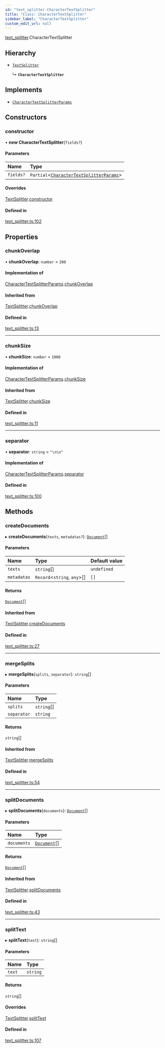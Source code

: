 ```yaml
---
id: "text_splitter.CharacterTextSplitter"
title: "Class: CharacterTextSplitter"
sidebar_label: "CharacterTextSplitter"
custom_edit_url: null
---
```


[text_splitter](../modules/text_splitter.md).CharacterTextSplitter

## Hierarchy

- [`TextSplitter`](text_splitter.internal.TextSplitter.md)

  ↳ **`CharacterTextSplitter`**

## Implements

- [`CharacterTextSplitterParams`](../interfaces/text_splitter.CharacterTextSplitterParams.md)

## Constructors

### constructor

• **new CharacterTextSplitter**(`fields?`)

#### Parameters

| Name | Type |
| :------ | :------ |
| `fields?` | `Partial`<[`CharacterTextSplitterParams`](../interfaces/text_splitter.CharacterTextSplitterParams.md)\> |

#### Overrides

[TextSplitter](text_splitter.internal.TextSplitter.md).[constructor](text_splitter.internal.TextSplitter.md#constructor)

#### Defined in

[text_splitter.ts:102](https://github.com/hwchase17/langchainjs/blob/46f8b74/langchain/text_splitter.ts#L102)

## Properties

### chunkOverlap

• **chunkOverlap**: `number` = `200`

#### Implementation of

[CharacterTextSplitterParams](../interfaces/text_splitter.CharacterTextSplitterParams.md).[chunkOverlap](../interfaces/text_splitter.CharacterTextSplitterParams.md#chunkoverlap)

#### Inherited from

[TextSplitter](text_splitter.internal.TextSplitter.md).[chunkOverlap](text_splitter.internal.TextSplitter.md#chunkoverlap)

#### Defined in

[text_splitter.ts:13](https://github.com/hwchase17/langchainjs/blob/46f8b74/langchain/text_splitter.ts#L13)

___

### chunkSize

• **chunkSize**: `number` = `1000`

#### Implementation of

[CharacterTextSplitterParams](../interfaces/text_splitter.CharacterTextSplitterParams.md).[chunkSize](../interfaces/text_splitter.CharacterTextSplitterParams.md#chunksize)

#### Inherited from

[TextSplitter](text_splitter.internal.TextSplitter.md).[chunkSize](text_splitter.internal.TextSplitter.md#chunksize)

#### Defined in

[text_splitter.ts:11](https://github.com/hwchase17/langchainjs/blob/46f8b74/langchain/text_splitter.ts#L11)

___

### separator

• **separator**: `string` = `"\n\n"`

#### Implementation of

[CharacterTextSplitterParams](../interfaces/text_splitter.CharacterTextSplitterParams.md).[separator](../interfaces/text_splitter.CharacterTextSplitterParams.md#separator)

#### Defined in

[text_splitter.ts:100](https://github.com/hwchase17/langchainjs/blob/46f8b74/langchain/text_splitter.ts#L100)

## Methods

### createDocuments

▸ **createDocuments**(`texts`, `metadatas?`): [`Document`](text_splitter.internal.Document.md)[]

#### Parameters

| Name | Type | Default value |
| :------ | :------ | :------ |
| `texts` | `string`[] | `undefined` |
| `metadatas` | `Record`<`string`, `any`\>[] | `[]` |

#### Returns

[`Document`](text_splitter.internal.Document.md)[]

#### Inherited from

[TextSplitter](text_splitter.internal.TextSplitter.md).[createDocuments](text_splitter.internal.TextSplitter.md#createdocuments)

#### Defined in

[text_splitter.ts:27](https://github.com/hwchase17/langchainjs/blob/46f8b74/langchain/text_splitter.ts#L27)

___

### mergeSplits

▸ **mergeSplits**(`splits`, `separator`): `string`[]

#### Parameters

| Name | Type |
| :------ | :------ |
| `splits` | `string`[] |
| `separator` | `string` |

#### Returns

`string`[]

#### Inherited from

[TextSplitter](text_splitter.internal.TextSplitter.md).[mergeSplits](text_splitter.internal.TextSplitter.md#mergesplits)

#### Defined in

[text_splitter.ts:54](https://github.com/hwchase17/langchainjs/blob/46f8b74/langchain/text_splitter.ts#L54)

___

### splitDocuments

▸ **splitDocuments**(`documents`): [`Document`](text_splitter.internal.Document.md)[]

#### Parameters

| Name | Type |
| :------ | :------ |
| `documents` | [`Document`](text_splitter.internal.Document.md)[] |

#### Returns

[`Document`](text_splitter.internal.Document.md)[]

#### Inherited from

[TextSplitter](text_splitter.internal.TextSplitter.md).[splitDocuments](text_splitter.internal.TextSplitter.md#splitdocuments)

#### Defined in

[text_splitter.ts:43](https://github.com/hwchase17/langchainjs/blob/46f8b74/langchain/text_splitter.ts#L43)

___

### splitText

▸ **splitText**(`text`): `string`[]

#### Parameters

| Name | Type |
| :------ | :------ |
| `text` | `string` |

#### Returns

`string`[]

#### Overrides

[TextSplitter](text_splitter.internal.TextSplitter.md).[splitText](text_splitter.internal.TextSplitter.md#splittext)

#### Defined in

[text_splitter.ts:107](https://github.com/hwchase17/langchainjs/blob/46f8b74/langchain/text_splitter.ts#L107)
